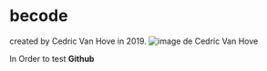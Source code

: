 # becode
created by Cedric Van Hove in 2019.
![image de Cedric Van Hove](.../master/becode/ced.jpeg)

In Order to test **Github**
